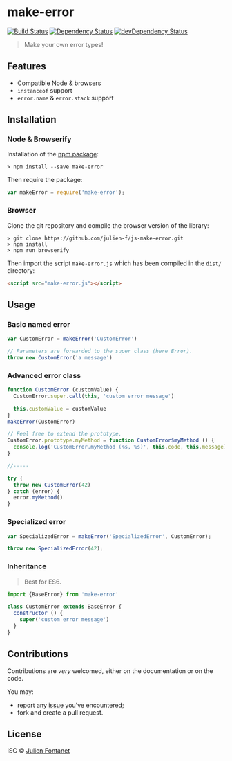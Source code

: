 # make-error

[![Build Status](https://img.shields.io/travis/julien-f/js-make-error/master.svg)](http://travis-ci.org/julien-f/js-make-error)
[![Dependency Status](https://david-dm.org/julien-f/js-make-error/status.svg?theme=shields.io)](https://david-dm.org/julien-f/js-make-error)
[![devDependency Status](https://david-dm.org/julien-f/js-make-error/dev-status.svg?theme=shields.io)](https://david-dm.org/julien-f/js-make-error#info=devDependencies)

> Make your own error types!


## Features

- Compatible Node & browsers
- `instanceof` support
- `error.name` & `error.stack` support

## Installation

### Node & Browserify

Installation of the [npm package](https://npmjs.org/package/make-error):

```
> npm install --save make-error
```

Then require the package:

```javascript
var makeError = require('make-error');
```

### Browser

Clone the git repository and compile the browser version of the
library:

```
> git clone https://github.com/julien-f/js-make-error.git
> npm install
> npm run browserify
```

Then import the script `make-error.js` which has been compiled in the
`dist/` directory:

```html
<script src="make-error.js"></script>
```

## Usage

### Basic named error

```javascript
var CustomError = makeError('CustomError')

// Parameters are forwarded to the super class (here Error).
throw new CustomError('a message')
```

### Advanced error class

```javascript
function CustomError (customValue) {
  CustomError.super.call(this, 'custom error message')

  this.customValue = customValue
}
makeError(CustomError)

// Feel free to extend the prototype.
CustomError.prototype.myMethod = function CustomError$myMethod () {
  console.log('CustomError.myMethod (%s, %s)', this.code, this.message)
}

//-----

try {
  throw new CustomError(42)
} catch (error) {
  error.myMethod()
}
```

### Specialized error

```javascript
var SpecializedError = makeError('SpecializedError', CustomError);

throw new SpecializedError(42);
```

### Inheritance

> Best for ES6.

```javascript
import {BaseError} from 'make-error'

class CustomError extends BaseError {
  constructor () {
    super('custom error message')
  }
}
```

## Contributions

Contributions are *very* welcomed, either on the documentation or on
the code.

You may:

- report any [issue](https://github.com/julien-f/js-make-error/issues)
  you've encountered;
- fork and create a pull request.

## License

ISC © [Julien Fontanet](http://julien.isonoe.net)
